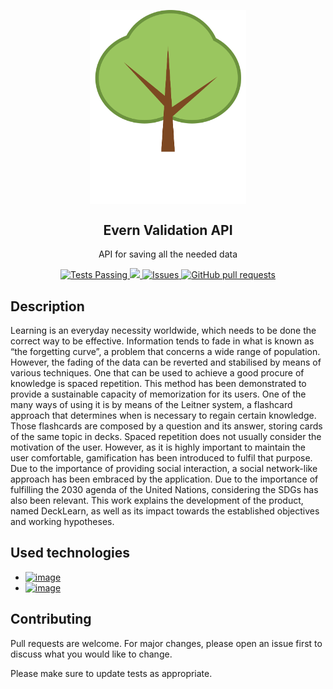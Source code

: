 <p align="center">
 <img width="250px" src="https://github.com/EverNature/Validation-WEB/blob/main/evern/src/main/resources/static/images/logo2.png?raw=true" align="center" alt="GitHub Readme Stats" />
 <h2 align="center">Evern Validation API</h2>
 <p align="center">API for saving all the needed data</p>
</p>

<p align="center">
  <a href="https://github.com/EverNature/Validation-API/actions">
    <img alt="Tests Passing" src="https://github.com/anuraghazra/github-readme-stats/workflows/Test/badge.svg" />
  </a>
  <a href="https://codecov.io/gh/anuraghazra/github-readme-stats">
    <img src="https://codecov.io/gh/anuraghazra/github-readme-stats/branch/master/graph/badge.svg" />
  </a>
  <a href="https://github.com/EverNature/Validation-API/issues">
    <img alt="Issues" src="https://img.shields.io/github/issues/EverNature/Validation-API?color=0088ff" />
  </a>
  <a href="https://github.com/EverNature/Validation-API/pulls">
    <img alt="GitHub pull requests" src="https://img.shields.io/github/issues-pr/EverNature/Validation-API?color=0088ff" />
  </a>
</p>

## Description
Learning is an everyday necessity worldwide, which needs to be done the correct way
to be effective. Information tends to fade in what is known as “the forgetting curve”, a problem
that concerns a wide range of population. However, the fading of the data can be reverted and
stabilised by means of various techniques. One that can be used to achieve a good procure of
knowledge is spaced repetition. This method has been demonstrated to provide a sustainable
capacity of memorization for its users. One of the many ways of using it is by means of the
Leitner system, a flashcard approach that determines when is necessary to regain certain
knowledge. Those flashcards are composed by a question and its answer, storing cards of the
same topic in decks. Spaced repetition does not usually consider the motivation of the user.
However, as it is highly important to maintain the user comfortable, gamification has been
introduced to fulfil that purpose. Due to the importance of providing social interaction, a social
network-like approach has been embraced by the application. Due to the importance of fulfilling
the 2030 agenda of the United Nations, considering the SDGs has also been relevant. This work
explains the development of the product, named DeckLearn, as well as its impact towards the
established objectives and working hypotheses.

## Used technologies
* [![image](https://img.shields.io/badge/Spring_Boot-F2F4F9?style=for-the-badge&logo=spring-boot)](https://spring.io/projects/spring-boot)
* [![image](https://img.shields.io/badge/Hibernate-59666C?style=for-the-badge&logo=Hibernate&logoColor=white)](https://hibernate.org/)

## Contributing
Pull requests are welcome. For major changes, please open an issue first to discuss what you would like to change.

Please make sure to update tests as appropriate.
